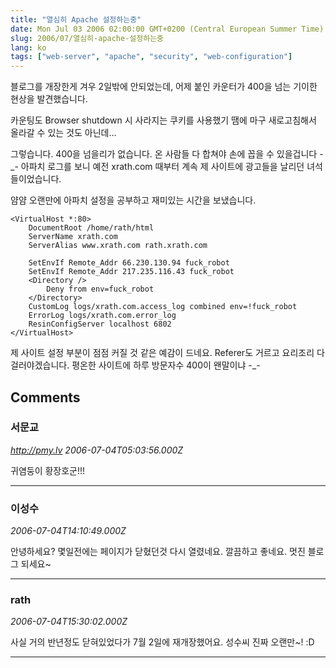 ```yaml
---
title: "열심히 Apache 설정하는중"
date: Mon Jul 03 2006 02:00:00 GMT+0200 (Central European Summer Time)
slug: 2006/07/열심히-apache-설정하는중
lang: ko
tags: ["web-server", "apache", "security", "web-configuration"]
---
```


블로그를 개장한게 겨우 2일밖에 안되었는데,
어제 붙인 카운터가 400을 넘는 기이한 현상을 발견했습니다.

카운팅도 Browser shutdown 시 사라지는 쿠키를 사용했기 땜에 마구 새로고침해서 올라갈 수 있는 것도 아닌데...

그렇습니다. 400을 넘을리가 없습니다. 온 사람들 다 합쳐야 손에 꼽을 수 있을겁니다 -_- 아파치 로그를 보니 예전 xrath.com 때부터 계속 제 사이트에 광고들을 날리던 녀석들이었습니다.

얌얌 오랜만에 아파치 설정을 공부하고 재미있는 시간을 보냈습니다.


```
<VirtualHost *:80>
    DocumentRoot /home/rath/html
    ServerName xrath.com
    ServerAlias www.xrath.com rath.xrath.com

    SetEnvIf Remote_Addr 66.230.130.94 fuck_robot
    SetEnvIf Remote_Addr 217.235.116.43 fuck_robot
    <Directory />
        Deny from env=fuck_robot
    </Directory>
    CustomLog logs/xrath.com.access_log combined env=!fuck_robot
    ErrorLog logs/xrath.com.error_log
    ResinConfigServer localhost 6802
</VirtualHost>
```



제 사이트 설정 부분이 점점 커질 것 같은 예감이 드네요.
Referer도 거르고 요리조리 다 걸러야겠습니다. 평온한 사이트에 하루 방문자수 400이 왠말이냐 -_-

## Comments

### 서문교
*http://pmy.lv*
*2006-07-04T05:03:56.000Z*

귀염둥이 황장호군!!!

---

### 이성수
*2006-07-04T14:10:49.000Z*

안녕하세요? 몇일전에는 페이지가 닫혔던것 다시 열렸네요.
깔끔하고 좋네요. 멋진 블로그 되세요~

---

### rath
*2006-07-04T15:30:02.000Z*

사실 거의 반년정도 닫혀있었다가 7월 2일에 재개장했어요. 성수씨 진짜 오랜만~! :D

---
